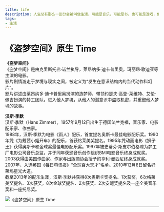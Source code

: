 ```yaml
---
title: life
description: 人生总有那么一部分会被叫做生活，可能是音乐，可能是书，也可能是游戏，但它们都有收藏的价值.
tags:
- 生活
---
```


# 《盗梦空间》原生 Time

**《盗梦空间》**<br>
《盗梦空间》是由克里斯托弗·诺兰执导，莱昂纳多·迪卡普里奥，玛丽昂·歌迪亚等主演的电影。<br>
影片剧情游走于梦境与现实之间，被定义为“发生在意识结构内的当代动作科幻片”。<br>
影片讲述由莱昂纳多·迪卡普里奥扮演的造梦师，带领约瑟夫·高登-莱维特、艾伦·佩吉扮演的特工团队，进入他人梦境，从他人的潜意识中盗取机密，并重塑他人梦境的故事。<br>

**汉斯·季默**<br>
汉斯·季默（Hans Zimmer），1957年9月12日出生于德国法兰克福，音乐家、电影配乐家、作曲家。<br>
1988年，汉斯·季默为电影《雨人》配乐，首度提名奥斯卡最佳电影配乐奖。1990年凭《为戴茜小姐开车》的配乐，首获格莱美奖提名。1995年凭动画电影《狮子王》获得奥斯卡和金球奖最佳电影配乐奖。1997年被史蒂芬·斯皮尔伯格聘为梦工厂电影公司音乐总监，并于同年获颁音乐创作组织BMI电影音乐终身成就奖。2003获得由美国作曲家、作家与出版商协会授予的亨利·曼西尼终身成就奖。2007年，入选英国《每日电讯报》“全球百大天才”名单。2010年12月8日留名好莱坞星光大道。<br>
截至2013年的配乐生涯，汉斯·季默共获得8次奥斯卡奖提名、1次获奖，6次格莱美奖提名、3次获奖，8次金球奖提名、2次获奖、2次安妮奖提名及一座全美音乐奖和一座托尼奖。<br>

![《盗梦空间》原生 Time](https://www.bilibili.com/video/BV11t411b7Dh)

***

# 


